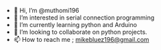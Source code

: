 - 👋 Hi, I’m @muthomi196
- 👀 I’m interested in serial connection programming
- 🌱 I’m currently learning python and Arduino
- 💞️ I’m looking to collaborate on python projects.
- 📫 How to reach me ; mikebluez196@gmail.com

<!---
muthomi196/muthomi196 is a ✨ special ✨ repository because its `README.md` (this file) appears on your GitHub profile.
You can click the Preview link to take a look at your changes.
--->
